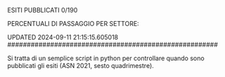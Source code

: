 ESITI PUBBLICATI 0/190 

PERCENTUALI DI PASSAGGIO PER SETTORE:

UPDATED 2024-09-11 21:15:15.605018
###################################################### 

Si tratta di un semplice script in python per controllare quando sono pubblicati gli esiti (ASN 2021, sesto quadrimestre).

